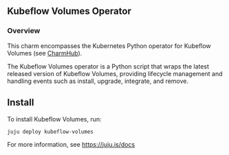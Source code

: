 ## Kubeflow Volumes Operator

### Overview
This charm encompasses the Kubernetes Python operator for Kubeflow Volumes (see
[CharmHub](https://charmhub.io/?q=kubeflow-volumes)).

The Kubeflow Volumes operator is a Python script that wraps the latest released version
of Kubeflow Volumes, providing lifecycle management and handling events such as install,
upgrade, integrate, and remove.

## Install

To install Kubeflow Volumes, run:

    juju deploy kubeflow-volumes

For more information, see https://juju.is/docs
